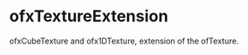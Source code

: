 ofxTextureExtension
===================

ofxCubeTexture and ofx1DTexture, extension of the ofTexture.
